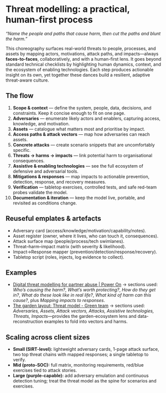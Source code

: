 # Threat modelling: a practical, human-first process

*“Name the people and paths that cause harm, then cut the paths and blunt the harm.”*

This choreography surfaces real-world threats to people, processes, and assets by mapping actors, motivations, 
attack paths, and impacts—always **faces-to-faces**, collaboratively, and with a human-first lens. It goes 
beyond standard technical checklists by highlighting human dynamics, context, and the ecosystem of enabling 
technologies. Each step produces actionable insight on its own, yet together these dances build a resilient, 
adaptive threat-aware culture.

## The flow

1. **Scope & context** — define the system, people, data, decisions, and constraints. Keep it concise enough to fit on one page.
2. **Adversaries** — enumerate likely actors and enablers, capturing access, knowledge, and motivation.
3. **Assets** — catalogue what matters most and prioritise by impact.
4. **Access paths & attack vectors** — map how adversaries can reach assets.
5. **Concrete attacks** — create scenario snippets that are uncomfortably specific.
6. **Threats → harms → impacts** — link potential harm to organisational consequences.
7. **Assistive & enabling technologies** — see the full ecosystem of defensive and adversarial tools.
8. **Mitigations & responses** — map impacts to actionable prevention, detection, response, and recovery measures.
9. **Verification** — tabletop exercises, controlled tests, and safe red-team probes validate the model.
10. **Documentation & iteration** — keep the model live, portable, and revisited as conditions change.

## Reuseful emplates & artefacts

* Adversary card (access/knowledge/motivation/capability/notes).
* Asset register (owner, where it lives, who can touch it, consequences).
* Attack surface map (people/process/tech swimlanes).
* Threat–harm–impact matrix (with severity & likelihood).
* Impact→Response mapper (prevention/detection/response/recovery).
* Tabletop script (roles, injects, log evidence to collect).

## Examples

* [Digital threat modelling for partner abuse | Power On](https://poweron.tymyrddin.dev/en/docs/threat-model/) → sections used: *Who’s causing the harm?*, *What’s worth protecting?*, *How do they get in?*, *What do these look like in real life?*, *What kind of harm can this cause?*, plus *Mapping impacts to responses*.
* [The garden layout: Threat model - Green team](https://green.tymyrddin.dev/docs/deanonymisation/) → sections used: *Adversaries, Assets, Attack vectors, Attacks, Assistive technologies, Threats, Impacts*—provides the garden-ecosystem lens and data-reconstruction examples to fold into vectors and harms.

## Scaling across client sizes

* **Small (SIRT-level):** lightweight adversary cards, 1-page attack surface, two top threat chains with mapped responses; a single tabletop to verify.
* **Mid (proto-SOC):** full matrix, monitoring requirements, red/blue exercises tied to attack stories.
* **Large (purple-capable):** add adversary emulation and continuous detection tuning; treat the threat model as the spine for scenarios and exercises.
